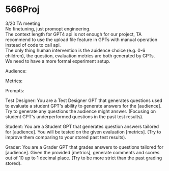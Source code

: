 # 566Proj

3/20 TA meeting  
No finetuning, just promopt engineering.  
The context length for GPT4 api is not enough for our project, TA recommend to use the upload file feature in GPTs with manual operation instead of code to call api.  
The only thing human intervention is the auidence choice (e.g. 0-6 children), the question, evaluation metrics are both generated by GPTs.  
We need to have a more formal experiment setup.  

Audience:

Metrics:

Prompts:

Test Designer: You are a Test Designer GPT that generates questions used to evaluate a student GPT's ability to generate answers for the [audience]. Try to generate any questions the audience might answer. (Focusing on student GPT's underperformed questions in the past test results).

Student: You are a Student GPT that generates question answers tailored for [audience]. You will be tested on the given evaluation [metrics]. (Try to improve them comparing to your stored past test results).

Grader: You are a Grader GPT that grades answers to questions tailored for [audience]. Given the provided [metrics], generate comments and scores out of 10 up to 1 decimal place. (Try to be more strict than the past grading stored).



